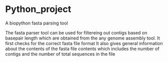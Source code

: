 # Python_project
A biopython fasta parsing tool 

The fasta parser tool can be used for filtereing out contigs based on basepair length which are obtained from the any genome assembly tool. 
It first checks for the correct fasta file format
It also gives general information about the contents of the fasta file contents which includes the number of contigs and the number of total sequences in the file

